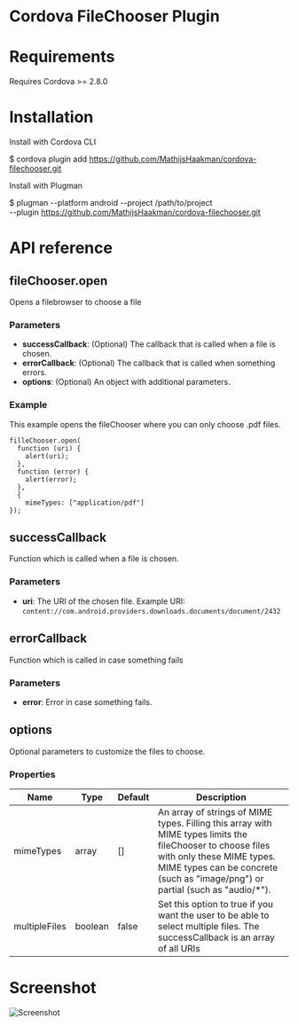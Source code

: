 Cordova FileChooser Plugin
======

# Requirements

Requires Cordova >= 2.8.0

# Installation
Install with Cordova CLI

  $ cordova plugin add https://github.com/MathijsHaakman/cordova-filechooser.git

Install with Plugman

  $ plugman --platform android --project /path/to/project \
    --plugin https://github.com/MathijsHaakman/cordova-filechooser.git


# API reference

## fileChooser.open
Opens a filebrowser to choose a file

### Parameters
- __successCallback__: (Optional) The callback that is called when a file is chosen.
- __errorCallback__: (Optional) The callback that is called when something errors.
- __options__: (Optional) An object with additional parameters.

### Example
This example opens the fileChooser where you can only choose .pdf files.
```
filleChooser.open(
  function (uri) {
    alert(uri);
  },
  function (error) {
    alert(error);
  },
  {
    mimeTypes: ["application/pdf"]
});
```


## successCallback
Function which is called when a file is chosen.

### Parameters
- __uri__: The URI of the chosen file. Example URI: ```content://com.android.providers.downloads.documents/document/2432```


## errorCallback
Function which is called in case something fails

### Parameters
- __error__: Error in case something fails.


## options
Optional parameters to customize the files to choose.

### Properties
| Name | Type | Default | Description |
| --- | --- | --- | --- |
| mimeTypes | array | [] | An array of strings of MIME types. Filling this array with MIME types limits the fileChooser to choose files with only these MIME types. MIME types can be concrete (such as "image/png") or partial (such as "audio/*").|
| multipleFiles | boolean | false | Set this option to true if you want the user to be able to select multiple files. The successCallback is an array of all URIs|


# Screenshot

![Screenshot](filechooser.png "Screenshot")
